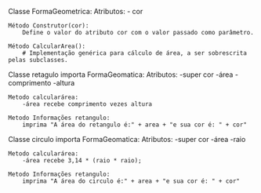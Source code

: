 Classe FormaGeometrica:
    Atributos:
        - cor

    Método Construtor(cor):
        Define o valor do atributo cor com o valor passado como parâmetro.

    Método CalcularArea():
        # Implementação genérica para cálculo de área, a ser sobrescrita pelas subclasses.

Classe retagulo importa FormaGeomatica:
    Atributos:
        -super cor
        -área
        -comprimento
        -altura

    Metodo calcularárea:
        -área recebe comprimento vezes altura

    Metodo Informações retangulo:
        imprima "A área do retangulo é:" + area + "e sua cor é: " + cor"

Classe circulo importa FormaGeomatica:
    Atributos:
        -super cor
        -área
        -raio

    Metodo calcularárea:
        -área recebe 3,14 * (raio * raio);

    Metodo Informações retangulo:
        imprima "A área do circulo é:" + area + "e sua cor é: " + cor"